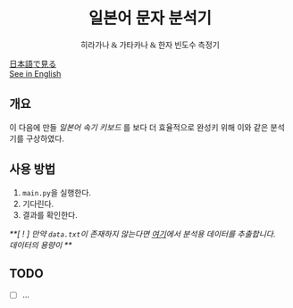 <h1 align="center" style="font-family: Georgia">일본어 문자 분석기</h1>
<p align="center" style="font-family: Verdana">히라가나 & 가타카나 & 한자 빈도수 측정기</p>

[日本語で見る](README_ja.md)\
[See in English](../README.md)


## 개요
이 다음에 만들 _일본어 속기 키보드_ 를 보다 더 효율적으로 완성키 위해 이와 같은 분석기를 구상하였다.

## 사용 방법
1. `main.py`을 실행한다.
2. 기다린다.
3. 결과를 확인한다.

_**[ ! ] 만약 `data.txt`이 존재하지 않는다면 [여기](https://huggingface.co/datasets/izumi-lab/llm-japanese-dataset)에서 분석용 데이터를 추출합니다.\
데이터의 용량이 **_


## TODO
- [ ] ...